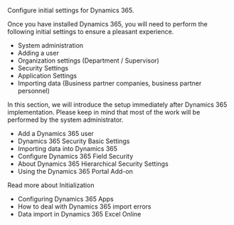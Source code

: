 <!-- chepter3 Slider Heading ----------------------------------------------------------------- -->
Configure initial settings for Dynamics 365.

<!-- Intro -->
Once you have installed Dynamics 365, you will need to perform the following initial settings to ensure a pleasant experience.

* System administration
* Adding a user
* Organization settings (Department / Supervisor)
* Security Settings
* Application Settings
* Importing data (Business partner companies, business partner personnel)

In this section, we will introduce the setup immediately after Dynamics 365 implementation. Please keep in mind that most of the work will be performed by the system administrator.

<!-- Artical Link -->
* Add a Dynamics 365 user
* Dynamics 365 Security Basic Settings
* Importing data into Dynamics 365
* Configure Dynamics 365 Field Security
* About Dynamics 365 Hierarchical Security Settings
* Using the Dynamics 365 Portal Add-on
   
<!-- Popup Link -->
Read more about Initialization
* Configuring Dynamics 365 Apps
* How to deal with Dynamics 365 import errors
* Data import in Dynamics 365 Excel Online
